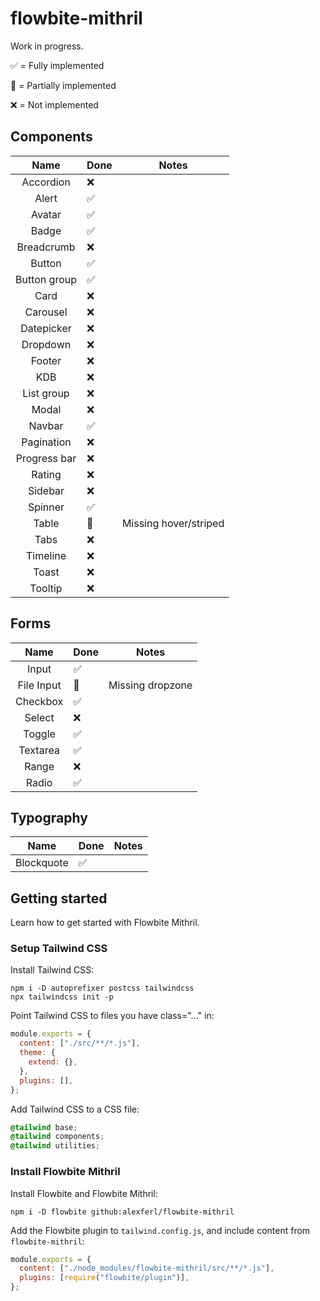 # flowbite-mithril

Work in progress.

✅ = Fully implemented

🚧 = Partially implemented

❌ = Not implemented

## Components
|     Name     | Done | Notes                 |
|:------------:|------|-----------------------|
|  Accordion   | ❌    |
|    Alert     | ✅    |
|    Avatar    | ✅    |
|    Badge     | ✅    |
|  Breadcrumb  | ❌    |
|    Button    | ✅    |
| Button group | ✅    |
|     Card     | ❌    |
|   Carousel   | ❌    |
|  Datepicker  | ❌    |
|   Dropdown   | ❌    |
|    Footer    | ❌    |
|     KDB      | ❌    |
|  List group  | ❌    |
|    Modal     | ❌    |
|    Navbar    | ✅    |
|  Pagination  | ❌    |
| Progress bar | ❌    |
|    Rating    | ❌    |
|   Sidebar    | ❌    |
|   Spinner    | ✅    |
|    Table     | 🚧   | Missing hover/striped |
|     Tabs     | ❌    |
|   Timeline   | ❌    |
|    Toast     | ❌    |
|   Tooltip    | ❌    |

## Forms
|    Name    | Done | Notes            |
|:----------:|------|------------------|
|   Input    | ✅    |
| File Input | 🚧   | Missing dropzone |
|  Checkbox  | ✅    |
|   Select   | ❌    |
|   Toggle   | ✅    |
|  Textarea  | ✅    |
|   Range    | ❌    |
|   Radio    | ✅    |


## Typography
|    Name    | Done | Notes |
|:----------:|------|-------|
| Blockquote | ✅    |

## Getting started
Learn how to get started with Flowbite Mithril.

### Setup Tailwind CSS
Install Tailwind CSS:

```shell
npm i -D autoprefixer postcss tailwindcss
npx tailwindcss init -p
```

Point Tailwind CSS to files you have class="..." in:
```javascript
module.exports = {
  content: ["./src/**/*.js"],
  theme: {
    extend: {},
  },
  plugins: [],
};
```

Add Tailwind CSS to a CSS file:
```css
@tailwind base;
@tailwind components;
@tailwind utilities;
```

### Install Flowbite Mithril
Install Flowbite and Flowbite Mithril:
```shell
npm i -D flowbite github:alexferl/flowbite-mithril
```

Add the Flowbite plugin to `tailwind.config.js`, and include content from `flowbite-mithril`:
```javascript
module.exports = {
  content: ["./node_modules/flowbite-mithril/src/**/*.js"],
  plugins: [require("flowbite/plugin")],
};
```

